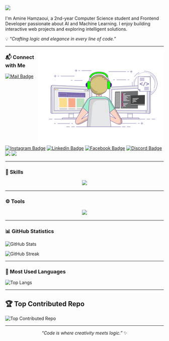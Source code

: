 <img src="https://capsule-render.vercel.app/api?type=waving&color=0:3a8296,100:091519&height=150&text=Hi,%20I'm%20Amine%20Hamzaoui&fontSize=50&fontColor=61DAFB&fontAlignY=45&animation=twinkling&desc=Software%20Engineer%20|%20Problem%20Solver%20|%20Tech%20Enthusiast&descSize=27&descAlignY=85&section=header" />

I'm Amine Hamzaoui, a 2nd-year Computer Science student and Frontend Developer passionate about AI and Machine Learning. I enjoy building interactive web projects and exploring intelligent solutions.


💡 *“Crafting logic and elegance in every line of code.”*

---

<img align="right" alt="Coding" width="400" src="https://raw.githubusercontent.com/devSouvik/devSouvik/master/gif3.gif">


### 📬 Connect with Me

[![Mail Badge](https://img.shields.io/badge/-aminehamzaoui1926@gmail.com-dc2626?style=flat&labelColor=dc2626&logo=gmail&logoColor=white)](#)
[![Instagram Badge](https://img.shields.io/badge/-@a__m.i.n__e-c026d3?style=flat&labelColor=c026d3&logo=instagram&logoColor=white)](https://www.instagram.com/a__m.i.n__e?igsh=MWY0M3hmMXd0OGxqNw==)
[![Linkedin Badge](https://img.shields.io/badge/-Mohamed%20Amine%20Hamzaoui-0284c7?style=flat&labelColor=0284c7&logo=linkedin&logoColor=white)](https://www.linkedin.com/in/mohamed-amine-hamzaoui-a2453a35b?utm_source=share&utm_campaign=share_via&utm_content=profile&utm_medium=android_app)
[![Facebook Badge](https://img.shields.io/badge/-Amine%20Hamzaoui-0a66c2?style=flat&labelColor=0a66c2&logo=facebook&logoColor=white)](https://www.facebook.com/share/1EZqQrtBKf/)
[![Discord Badge](https://img.shields.io/badge/-Sabo-5865f2?style=flat&labelColor=5865f2&logo=discord&logoColor=white)](https://discord.com/users/805123459566010417)
[![](https://komarev.com/ghpvc/?username=Saboo24&color=blue&label=Profile%20Views)](https://github.com/Saboo24)
[![](https://img.shields.io/github/followers/Saboo24?label=GitHub%20Followers)](https://github.com/Saboo24)

---

### 🧠 Skills
<p align="center">
  <a href="https://skillicons.dev">
    <img src="https://skillicons.dev/icons?i=java,c,js,html,css,nodejs,php,python&theme=light" />
  </a>
</p>

---

### ⚙️ Tools
<p align="center">
  <a href="https://skillicons.dev">
    <img src="https://skillicons.dev/icons?i=vscode,git,github,linux&theme=light" />
  </a>
</p>

---

### 📊 GitHub Statistics

![GitHub Stats](https://github-readme-stats.vercel.app/api?username=Saboo24&theme=react&show_icons=true&hide_border=false)

![GitHub Streak](https://github-readme-streak-stats.herokuapp.com?user=Saboo24&theme=react&hide_border=false&currStreakNum=61DAFB&sideLabels=61DAFB&currStreakLabel=61DAFB)

---

### 🧩 Most Used Languages

![Top Langs](https://github-readme-stats.vercel.app/api/top-langs/?username=Saboo24&layout=compact&langs_count=8&theme=react&hide_border=false&custom_title=Most%20Used%20Languages&include_orgs=true)


---


## 🏆 Top Contributed Repo

![Top Contributed Repo](https://github-contributor-stats.vercel.app/api?username=Saboo24&limit=5&theme=react&combine_all_yearly_contributions=true)

---

<p align="center">
  <i>“Code is where creativity meets logic.”</i> ✨
</p>
